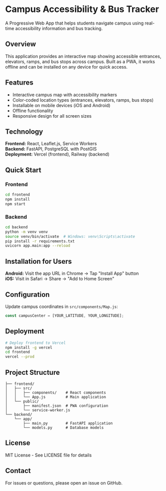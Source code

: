 # Campus Accessibility & Bus Tracker

A Progressive Web App that helps students navigate campus using real-time accessibility information and bus tracking.

## Overview

This application provides an interactive map showing accessible entrances, elevators, ramps, and bus stops across campus. Built as a PWA, it works offline and can be installed on any device for quick access.

## Features

- Interactive campus map with accessibility markers
- Color-coded location types (entrances, elevators, ramps, bus stops)
- Installable on mobile devices (iOS and Android)
- Offline functionality
- Responsive design for all screen sizes

## Technology

**Frontend:** React, Leaflet.js, Service Workers  
**Backend:** FastAPI, PostgreSQL with PostGIS  
**Deployment:** Vercel (frontend), Railway (backend)

## Quick Start

### Frontend
```bash
cd frontend
npm install
npm start
```

### Backend
```bash
cd backend
python -m venv venv
source venv/bin/activate  # Windows: venv\Scripts\activate
pip install -r requirements.txt
uvicorn app.main:app --reload
```

## Installation for Users

**Android:** Visit the app URL in Chrome → Tap "Install App" button  
**iOS:** Visit in Safari → Share → "Add to Home Screen"

## Configuration

Update campus coordinates in `src/components/Map.js`:
```javascript
const campusCenter = [YOUR_LATITUDE, YOUR_LONGITUDE];
```

## Deployment

```bash
# Deploy frontend to Vercel
npm install -g vercel
cd frontend
vercel --prod
```

## Project Structure

```
├── frontend/
│   ├── src/
│   │   ├── components/    # React components
│   │   └── App.js         # Main application
│   └── public/
│       ├── manifest.json  # PWA configuration
│       └── service-worker.js
└── backend/
    └── app/
        ├── main.py        # FastAPI application
        └── models.py      # Database models
```

## License

MIT License - See LICENSE file for details

## Contact

For issues or questions, please open an issue on GitHub.
